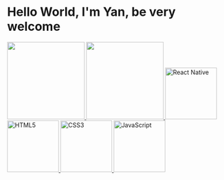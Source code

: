 # Hello World, I'm Yan, be very welcome

<table>
  <a href="https://github.com/YanWeberFrancelino">
  <img height="180em" src="https://github-readme-stats.vercel.app/api?username=YanWeberFrancelino&show_icons=true&theme=tokyonight&include_all_commits=true&count_private=true"/>
  <img height="180em" src="https://github-readme-stats.vercel.app/api/top-langs/?username=YanWeberFrancelino&layout=compact&langs_count=6&theme=tokyonight"/>
  <img src="https://upload.wikimedia.org/wikipedia/commons/thumb/a/a7/React-icon.svg/539px-React-icon.svg.png" width="120" alt="React Native">
  <img src="https://img.icons8.com/color/2x/html-5.png" width="120" alt="HTML5">
  <img src="https://img.icons8.com/color/2x/css3.png" width="120" alt="CSS3">
  <img src="https://static.vecteezy.com/system/resources/previews/027/127/560/non_2x/javascript-logo-javascript-icon-transparent-free-png.png" width="120" alt="JavaScript">
</table>

<!--<div> 
  <a href="" target="_blank"><img src="" target="_blank"></a>
  <a href="https://www.instagram.com/" target="_blank"><img src="" target="_blank"></a>
  <a href="https://www.twitch.tv/" target="_blank"><img src="" target="_blank"></a>
  <a href = "email: .com.br"><img src="" target="_blank"></a>
  <a href="https://www.linkedin.com/in/" target="_blank"><img src="" target="_blank"></a> 
</div>-->
